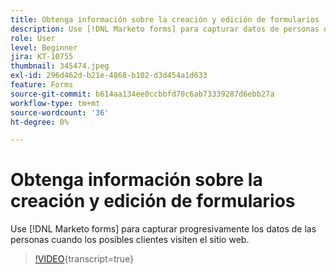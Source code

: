 ```yaml
---
title: Obtenga información sobre la creación y edición de formularios
description: Use [!DNL Marketo forms] para capturar datos de personas de forma progresiva cuando los posibles clientes visiten el sitio web.
role: User
level: Beginner
jira: KT-10755
thumbnail: 345474.jpeg
exl-id: 296d462d-b21e-4868-b102-d3d454a1d633
feature: Forms
source-git-commit: b614aa134ee0ccbbfd70c6ab73339287d6ebb27a
workflow-type: tm+mt
source-wordcount: '36'
ht-degree: 0%

---
```


# Obtenga información sobre la creación y edición de formularios

Use [!DNL Marketo forms] para capturar progresivamente los datos de las personas cuando los posibles clientes visiten el sitio web.

>[!VIDEO](https://video.tv.adobe.com/v/3411671/?quality=12&learn=on&captions=spa){transcript=true}
